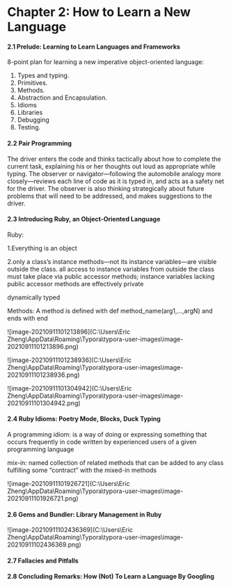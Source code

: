 # Chapter 2: How to Learn a New Language

#### 2.1 Prelude: Learning to Learn Languages and Frameworks

8-point plan for learning a new imperative object-oriented language:

1. Types and typing.
2. Primitives. 
3.  Methods.
4. Abstraction and Encapsulation.
5. Idioms
6. Libraries
7.  Debugging
8. Testing.

#### 2.2 Pair Programming

The driver enters the code and thinks tactically about how to complete the current task,
explaining his or her thoughts out loud as appropriate while typing.
The observer or navigator—following the automobile analogy more closely—reviews
each line of code as it is typed in, and acts as a safety net for the driver. The observer
is also thinking strategically about future problems that will need to be addressed, and
makes suggestions to the driver.

#### 2.3 Introducing Ruby, an Object-Oriented Language

Ruby:

1.Everything is an object

2.only a class’s instance methods—not its instance variables—are visible outside the class. all access to instance variables from outside the class must take place via public accessor methods; instance variables lacking public accessor methods are effectively private

dynamically typed

Methods: A method is defined with def method_name(arg1,...,argN) and ends with end

![image-20210911101213896](C:\Users\Eric Zheng\AppData\Roaming\Typora\typora-user-images\image-20210911101213896.png)

![image-20210911101238936](C:\Users\Eric Zheng\AppData\Roaming\Typora\typora-user-images\image-20210911101238936.png)

![image-20210911101304942](C:\Users\Eric Zheng\AppData\Roaming\Typora\typora-user-images\image-20210911101304942.png)

#### 2.4 Ruby Idioms: Poetry Mode, Blocks, Duck Typing

A programming idiom: is a way of doing or expressing something that occurs frequently in code written by experienced users of a given programming language

mix-in:  named collection of related methods that can be added to any class fulfilling some “contract” with the mixed-in methods

![image-20210911101926721](C:\Users\Eric Zheng\AppData\Roaming\Typora\typora-user-images\image-20210911101926721.png)

#### 2.6 Gems and Bundler: Library Management in Ruby

![image-20210911102436369](C:\Users\Eric Zheng\AppData\Roaming\Typora\typora-user-images\image-20210911102436369.png)

#### 2.7 Fallacies and Pitfalls

#### 2.8 Concluding Remarks: How (Not) To Learn a Language By Googling